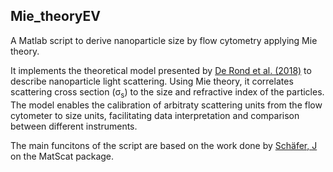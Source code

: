 ## Mie_theoryEV

A Matlab script to derive nanoparticle size by flow cytometry applying Mie theory.

It implements the theoretical model presented by [De Rond et al. (2018)](https://currentprotocols.onlinelibrary.wiley.com/doi/10.1002/cpcy.43) to describe nanoparticle light scattering. Using Mie theory, it correlates scattering cross section (σ<sub>s</sub>) to the size and refractive index of the particles. The model enables the calibration of arbitraty scattering units from the flow cytometer to size units, facilitating data interpretation and comparison between different instruments. 

The main funcitons of the script are based on the work done by [Schäfer, J](https://de.mathworks.com/matlabcentral/fileexchange/36831-matscat) on the MatScat package. 
